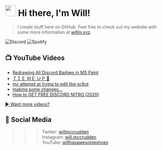 # <img src="https://media.giphy.com/media/hvRJCLFzcasrR4ia7z/giphy.gif" width="35px"> Hi there, I'm Will!
> I create stuff here on GitHub. Feel free to check out my website with some more information at [willm.xyz](https://willm.xyz).

![Discord](https://img.shields.io/discord/339188357253038092?color=7289DA&logo=discord&style=for-the-badge) ![Spotify](https://img.shields.io/badge/dynamic/json?color=1DB954&style=for-the-badge&logo=spotify&label=SPOTIFY&query=res&url=https://bruhapi.xyz/spotify)

## 📺 YouTube Videos
<!-- YOUTUBE:START -->
- [Redrawing All Discord Badges in MS Paint](https://www.youtube.com/watch?v=Z9BybxFolNI)
- [ＴＩＥ  ＭＥ  ＵＰ 🧵](https://www.youtube.com/watch?v=TM_8vPFtIVY)
- [my attempt at trying to edit like sc6ut](https://www.youtube.com/watch?v=liLkGwosxNg)
- [making some changes...](https://www.youtube.com/watch?v=VHpC1YyM160)
- [How to GET FREE DISCORD NITRO (2020)](https://www.youtube.com/watch?v=nxXjLforZI8)
<!-- YOUTUBE:END -->

[▶ Want more videos?](https://yt.willm.xyz/videos)
## 👤 Social Media
>>> Twitter: [willmccrudden](https://twitter.com/willmccrudden) <br>
Instagram: [will.mccrudden](https://instagram.com/will.mccrudden) <br>
YouTube: [willhasawesomeshoes](https://yt.willm.xyz)
<!--![Stats](https://github-readme-stats.vercel.app/api/top-langs/?username=whasonyt&layout=compact&theme=dark)
<!--
**whasonyt/whasonyt** is a ✨ _special_ ✨ repository because its `README.md` (this file) appears on your GitHub profile.

Here are some ideas to get you started:

- 🔭 I’m currently working on ...
- 🌱 I’m currently learning ...
- 👯 I’m looking to collaborate on ...
- 🤔 I’m looking for help with ...
- 💬 Ask me about ...
- 📫 How to reach me: ...
- 😄 Pronouns: ...
- ⚡ Fun fact: ...
-->
